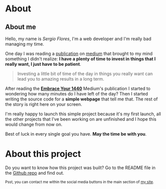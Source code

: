 # About

## About me

Hello, my name is <i>Sergio Flores</i>, I'm a web developer and I'm really bad managing my time.

One day I was reading a [publication][publication] on [medium][medium] that brought to my mind something I didn't realize: **I have a plenty of time to invest in things that I really want, I just have to be patient**.

> Investing a little bit of time of the day in things you really want can lead you to amazing results in a long term.

After reading the **[Embrace Your 1440][publication]** Medium's publication I started to wondering how many minutes do I have left of the day? Then I started writing the source code for a __simple webpage__ that tell me that. The rest of the story is right here on your screen.

I'm really happy to launch this simple project because it's my first launch, all the other projects that I've been working on are unfinished and I hope this would change from now on.

Best of luck in every single goal you have. **May the time be with you**.

# About this project

Do you want to know how this project was built? Go to the README file in the [Github repo][repo] and find out.

<small>Psst, you can contact me within the social media buttons in the main section of [my site][byoigres].</small>

[publication]: https://medium.com/@chris_behnke/embrace-your-1440-e015f721a27a
[medium]: https://medium.com
[byoigres]: https://byoigres.com
[repo]: https://github.com/byoigres/minutes
